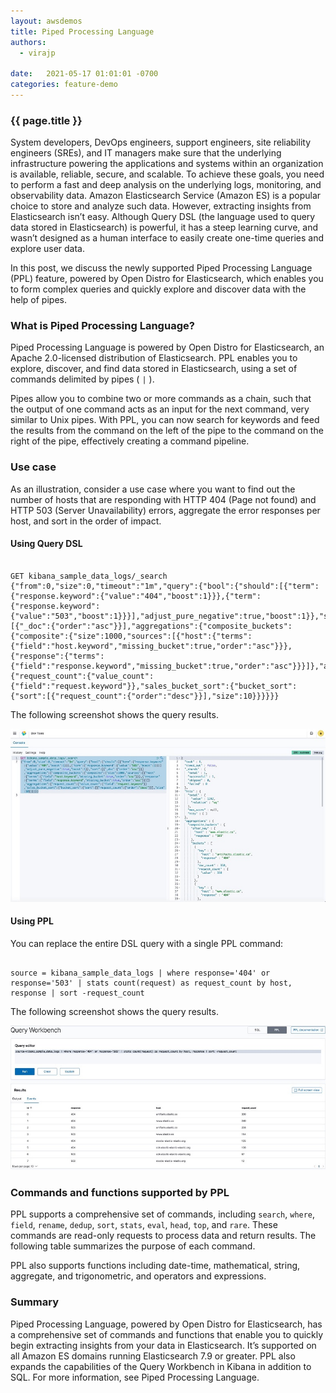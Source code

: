 ```yaml
---
layout: awsdemos
title: Piped Processing Language
authors: 
  - virajp

date:   2021-05-17 01:01:01 -0700
categories: feature-demo
---
```

<h3>{{ page.title }}</h3>


System developers, DevOps engineers, support engineers, site reliability engineers (SREs), and IT managers make sure that the underlying infrastructure powering the applications and systems within an organization is available, reliable, secure, and scalable. To achieve these goals, you need to perform a fast and deep analysis on the underlying logs, monitoring, and observability data. Amazon Elasticsearch Service (Amazon ES) is a popular choice to store and analyze such data. However, extracting insights from Elasticsearch isn’t easy. Although Query DSL (the language used to query data stored in Elasticsearch) is powerful, it has a steep learning curve, and wasn’t designed as a human interface to easily create one-time queries and explore user data.

In this post, we discuss the newly supported Piped Processing Language (PPL) feature, powered by Open Distro for Elasticsearch, which enables you to form complex queries and quickly explore and discover data with the help of pipes.

### What is Piped Processing Language?

Piped Processing Language is powered by Open Distro for Elasticsearch, an Apache 2.0-licensed distribution of Elasticsearch. PPL enables you to explore, discover, and find data stored in Elasticsearch, using a set of commands delimited by pipes ( `|` ).

Pipes allow you to combine two or more commands as a chain, such that the output of one command acts as an input for the next command, very similar to Unix pipes. With PPL, you can now search for keywords and feed the results from the command on the left of the pipe to the command on the right of the pipe, effectively creating a command pipeline.

### Use case
As an illustration, consider a use case where you want to find out the number of hosts that are responding with HTTP 404 (Page not found) and HTTP 503 (Server Unavailability) errors, aggregate the error responses per host, and sort in the order of impact.


#### Using Query DSL

```

GET kibana_sample_data_logs/_search
{"from":0,"size":0,"timeout":"1m","query":{"bool":{"should":[{"term":{"response.keyword":{"value":"404","boost":1}}},{"term":{"response.keyword":{"value":"503","boost":1}}}],"adjust_pure_negative":true,"boost":1}},"sort":[{"_doc":{"order":"asc"}}],"aggregations":{"composite_buckets":{"composite":{"size":1000,"sources":[{"host":{"terms":{"field":"host.keyword","missing_bucket":true,"order":"asc"}}},{"response":{"terms":{"field":"response.keyword","missing_bucket":true,"order":"asc"}}}]},"aggregations":{"request_count":{"value_count":{"field":"request.keyword"}},"sales_bucket_sort":{"bucket_sort":{"sort":[{"request_count":{"order":"desc"}}],"size":10}}}}}}

```

The following screenshot shows the query results.

![Search Query on Opensearch Dashboards Dev Tools](/assets/img/es-query-dev-tools.jpeg)


#### Using PPL

You can replace the entire DSL query with a single PPL command:

```

source = kibana_sample_data_logs | where response='404' or response='503' | stats count(request) as request_count by host, response | sort -request_count

```

The following screenshot shows the query results.

![PPL on Opensearch Dashboards Dev Tools](/assets/img/ppl-dev-tools.jpeg)

### Commands and functions supported by PPL

PPL supports a comprehensive set of commands, including `search`, `where`, `field`, `rename`, `dedup`, `sort`, `stats`, `eval`, `head`, `top`, and `rare`. These commands are read-only requests to process data and return results. The following table summarizes the purpose of each command.



PPL also supports functions including date-time, mathematical, string, aggregate, and trigonometric, and operators and expressions.

### Summary

Piped Processing Language, powered by Open Distro for Elasticsearch, has a comprehensive set of commands and functions that enable you to quickly begin extracting insights from your data in Elasticsearch. It’s supported on all Amazon ES domains running Elasticsearch 7.9 or greater. PPL also expands the capabilities of the Query Workbench in Kibana in addition to SQL. For more information, see Piped Processing Language.
